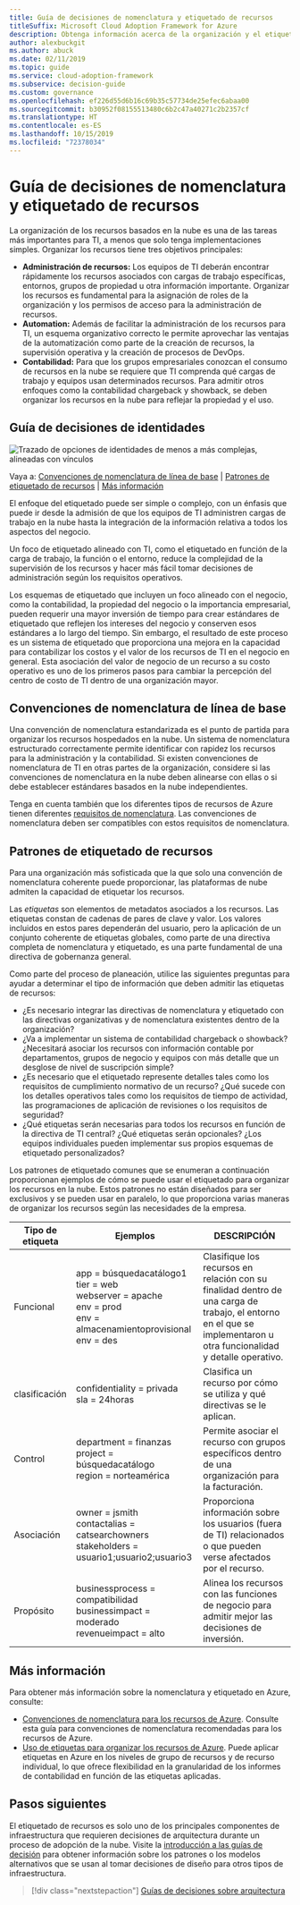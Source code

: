 ```yaml
---
title: Guía de decisiones de nomenclatura y etiquetado de recursos
titleSuffix: Microsoft Cloud Adoption Framework for Azure
description: Obtenga información acerca de la organización y el etiquetado de recursos como servicio principal en las migraciones de Azure.
author: alexbuckgit
ms.author: abuck
ms.date: 02/11/2019
ms.topic: guide
ms.service: cloud-adoption-framework
ms.subservice: decision-guide
ms.custom: governance
ms.openlocfilehash: ef226d55d6b16c69b35c57734de25efec6abaa00
ms.sourcegitcommit: b30952f08155513480c6b2c47a40271c2b2357cf
ms.translationtype: HT
ms.contentlocale: es-ES
ms.lasthandoff: 10/15/2019
ms.locfileid: "72378034"
---
```

# <a name="resource-naming-and-tagging-decision-guide"></a>Guía de decisiones de nomenclatura y etiquetado de recursos

La organización de los recursos basados en la nube es una de las tareas más importantes para TI, a menos que solo tenga implementaciones simples. Organizar los recursos tiene tres objetivos principales:

- **Administración de recursos:** Los equipos de TI deberán encontrar rápidamente los recursos asociados con cargas de trabajo específicas, entornos, grupos de propiedad u otra información importante. Organizar los recursos es fundamental para la asignación de roles de la organización y los permisos de acceso para la administración de recursos.
- **Automation:** Además de facilitar la administración de los recursos para TI, un esquema organizativo correcto le permite aprovechar las ventajas de la automatización como parte de la creación de recursos, la supervisión operativa y la creación de procesos de DevOps.
- **Contabilidad:** Para que los grupos empresariales conozcan el consumo de recursos en la nube se requiere que TI comprenda qué cargas de trabajo y equipos usan determinados recursos. Para admitir otros enfoques como la contabilidad chargeback y showback, se deben organizar los recursos en la nube para reflejar la propiedad y el uso.

## <a name="tagging-decision-guide"></a>Guía de decisiones de identidades

![Trazado de opciones de identidades de menos a más complejas, alineadas con vínculos](../../_images/decision-guides/decision-guide-resource-tagging.png)

Vaya a: [Convenciones de nomenclatura de línea de base](#baseline-naming-conventions) | [Patrones de etiquetado de recursos](#resource-tagging-patterns) | [Más información](#learn-more)

El enfoque del etiquetado puede ser simple o complejo, con un énfasis que puede ir desde la admisión de que los equipos de TI administren cargas de trabajo en la nube hasta la integración de la información relativa a todos los aspectos del negocio.

Un foco de etiquetado alineado con TI, como el etiquetado en función de la carga de trabajo, la función o el entorno, reduce la complejidad de la supervisión de los recursos y hacer más fácil tomar decisiones de administración según los requisitos operativos.

Los esquemas de etiquetado que incluyen un foco alineado con el negocio, como la contabilidad, la propiedad del negocio o la importancia empresarial, pueden requerir una mayor inversión de tiempo para crear estándares de etiquetado que reflejen los intereses del negocio y conserven esos estándares a lo largo del tiempo. Sin embargo, el resultado de este proceso es un sistema de etiquetado que proporciona una mejora en la capacidad para contabilizar los costos y el valor de los recursos de TI en el negocio en general. Esta asociación del valor de negocio de un recurso a su costo operativo es uno de los primeros pasos para cambiar la percepción del centro de costo de TI dentro de una organización mayor.

## <a name="baseline-naming-conventions"></a>Convenciones de nomenclatura de línea de base

Una convención de nomenclatura estandarizada es el punto de partida para organizar los recursos hospedados en la nube. Un sistema de nomenclatura estructurado correctamente permite identificar con rapidez los recursos para la administración y la contabilidad. Si existen convenciones de nomenclatura de TI en otras partes de la organización, considere si las convenciones de nomenclatura en la nube deben alinearse con ellas o si debe establecer estándares basados en la nube independientes.

Tenga en cuenta también que los diferentes tipos de recursos de Azure tienen diferentes [requisitos de nomenclatura](../../ready/considerations/naming-and-tagging.md). Las convenciones de nomenclatura deben ser compatibles con estos requisitos de nomenclatura.

## <a name="resource-tagging-patterns"></a>Patrones de etiquetado de recursos

Para una organización más sofisticada que la que solo una convención de nomenclatura coherente puede proporcionar, las plataformas de nube admiten la capacidad de etiquetar los recursos.

Las *etiquetas* son elementos de metadatos asociados a los recursos. Las etiquetas constan de cadenas de pares de clave y valor. Los valores incluidos en estos pares dependerán del usuario, pero la aplicación de un conjunto coherente de etiquetas globales, como parte de una directiva completa de nomenclatura y etiquetado, es una parte fundamental de una directiva de gobernanza general.

Como parte del proceso de planeación, utilice las siguientes preguntas para ayudar a determinar el tipo de información que deben admitir las etiquetas de recursos:

- ¿Es necesario integrar las directivas de nomenclatura y etiquetado con las directivas organizativas y de nomenclatura existentes dentro de la organización?
- ¿Va a implementar un sistema de contabilidad chargeback o showback? ¿Necesitará asociar los recursos con información contable por departamentos, grupos de negocio y equipos con más detalle que un desglose de nivel de suscripción simple?
- ¿Es necesario que el etiquetado represente detalles tales como los requisitos de cumplimiento normativo de un recurso? ¿Qué sucede con los detalles operativos tales como los requisitos de tiempo de actividad, las programaciones de aplicación de revisiones o los requisitos de seguridad?
- ¿Qué etiquetas serán necesarias para todos los recursos en función de la directiva de TI central? ¿Qué etiquetas serán opcionales? ¿Los equipos individuales pueden implementar sus propios esquemas de etiquetado personalizados?

Los patrones de etiquetado comunes que se enumeran a continuación proporcionan ejemplos de cómo se puede usar el etiquetado para organizar los recursos en la nube. Estos patrones no están diseñados para ser exclusivos y se pueden usar en paralelo, lo que proporciona varias maneras de organizar los recursos según las necesidades de la empresa.

<!-- markdownlint-disable MD033 -->

| Tipo de etiqueta | Ejemplos | DESCRIPCIÓN |
|-----|-----|-----|
| Funcional            | app = búsquedacatálogo1 <br/>tier = web <br/>webserver = apache<br/>env = prod <br/>env = almacenamientoprovisional <br/>env = des                 | Clasifique los recursos en relación con su finalidad dentro de una carga de trabajo, el entorno en el que se implementaron u otra funcionalidad y detalle operativo.                                 |
| clasificación        | confidentiality = privada<br/>sla = 24horas                                 | Clasifica un recurso por cómo se utiliza y qué directivas se le aplican.                               |
| Control            | department = finanzas <br/>project = búsquedacatálogo <br/>region = norteamérica | Permite asociar el recurso con grupos específicos dentro de una organización para la facturación. |
| Asociación           | owner = jsmith <br/>contactalias = catsearchowners<br/>stakeholders = usuario1;usuario2;usuario3<br/>                       | Proporciona información sobre los usuarios (fuera de TI) relacionados o que pueden verse afectados por el recurso.                      |
| Propósito               | businessprocess = compatibilidad<br/>businessimpact = moderado<br/>revenueimpact = alto   | Alinea los recursos con las funciones de negocio para admitir mejor las decisiones de inversión.  |

<!-- markdownlint-enable MD033 -->

## <a name="learn-more"></a>Más información

Para obtener más información sobre la nomenclatura y etiquetado en Azure, consulte:

- [Convenciones de nomenclatura para los recursos de Azure](https://docs.microsoft.com/azure/architecture/best-practices/naming-conventions). Consulte esta guía para convenciones de nomenclatura recomendadas para los recursos de Azure.
- [Uso de etiquetas para organizar los recursos de Azure](https://docs.microsoft.com/azure/azure-resource-manager/resource-group-using-tags?toc=/azure/billing/TOC.json). Puede aplicar etiquetas en Azure en los niveles de grupo de recursos y de recurso individual, lo que ofrece flexibilidad en la granularidad de los informes de contabilidad en función de las etiquetas aplicadas.

## <a name="next-steps"></a>Pasos siguientes

El etiquetado de recursos es solo uno de los principales componentes de infraestructura que requieren decisiones de arquitectura durante un proceso de adopción de la nube. Visite la [introducción a las guías de decisión](../index.md) para obtener información sobre los patrones o los modelos alternativos que se usan al tomar decisiones de diseño para otros tipos de infraestructura.

> [!div class="nextstepaction"]
> [Guías de decisiones sobre arquitectura](../index.md)
